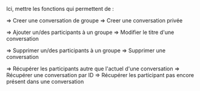 Ici, mettre les fonctions qui permettent de :

=> Creer une conversation de groupe
=> Creer une conversation privée

=> Ajouter un/des participants à un groupe
=> Modifier le titre d'une conversation

=> Supprimer un/des participants à un groupe
=> Supprimer une conversation

=> Récupérer les participants autre que l'actuel d'une conversation
=> Récupérer une conversation par ID
=> Récupérer les participant pas encore présent dans une conversation
